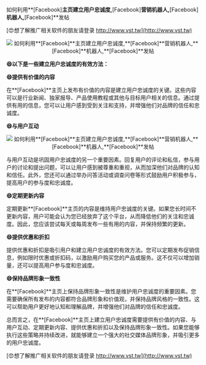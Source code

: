 如何利用**[Facebook]**主页建立用户忠诚度,**[Facebook]**营销机器人,**[Facebook]**机器人,**[Facebook]**发帖

[😍想了解推广相关软件的朋友请登录 http://www.vst.tw](http://www.vst.tw)

 <center><img src="https://vst.tw/MP4/tuiguang/png/8.png" alt="如何利用**[Facebook]**主页建立用户忠诚度,**[Facebook]**营销机器人,**[Facebook]**机器人,**[Facebook]**发帖"></center>

**😄以下是一些建立用户忠诚度的有效方法：**

**😄提供有价值的内容**

在**[Facebook]**主页上发布有价值的内容是建立用户忠诚度的关键。这些内容可以是行业新闻、独家报导、产品使用教程或其他与目标用户相关的信息。通过提供有用的信息，您可以让用户感到受到关注和支持，并增强他们对品牌的信任和忠诚度。

**😄与用户互动**

 <center><img src="https://vst.tw/MP4/tuiguang/png/6.png" alt="如何利用**[Facebook]**主页建立用户忠诚度,**[Facebook]**营销机器人,**[Facebook]**机器人,**[Facebook]**发帖"></center>

与用户互动是巩固用户忠诚度的另一个重要因素。回复用户的评论和私信，参与用户的讨论和提出问题，可以让用户感到被尊重和重视，从而加深他们对品牌的认知和信任。此外，您还可以通过举办问答活动或调查问卷等形式鼓励用户积极参与，提高用户的参与度和忠诚度。

**😄定期更新内容**

定期更新**[Facebook]**主页的内容是维持用户忠诚度的关键。如果您长时间不更新内容，用户可能会认为您已经放弃了这个平台，从而降低他们的关注和忠诚度。因此，您应该尝试每天或每周发布一些有用的内容，并保持频繁的更新。

**😄提供优惠和折扣**

提供优惠和折扣是吸引用户和建立用户忠诚度的有效方法。您可以定期发布促销信息，例如限时优惠或折扣码，以激励用户购买您的产品或服务。这不仅可以增加销量，还可以提高用户参与度和忠诚度。

**😄保持品牌形象一致性**

在**[Facebook]**主页上保持品牌形象一致性是维护用户忠诚度的重要因素。您需要确保所有发布的内容都符合品牌形象和价值观，并保持品牌风格的一致性。这可以帮助用户更好地认知和理解品牌，并增强他们对品牌的信任和忠诚度。

总而言之，在**[Facebook]**主页上建立用户忠诚度需要提供有价值的内容、与用户互动、定期更新内容、提供优惠和折扣以及保持品牌形象一致性。如果您能够执行这些策略并持续改进，就能够建立一个强大的社交媒体品牌形象，并吸引更多的用户忠诚度。

[😍想了解推广相关软件的朋友请登录 http://www.vst.tw](http://www.vst.tw)



